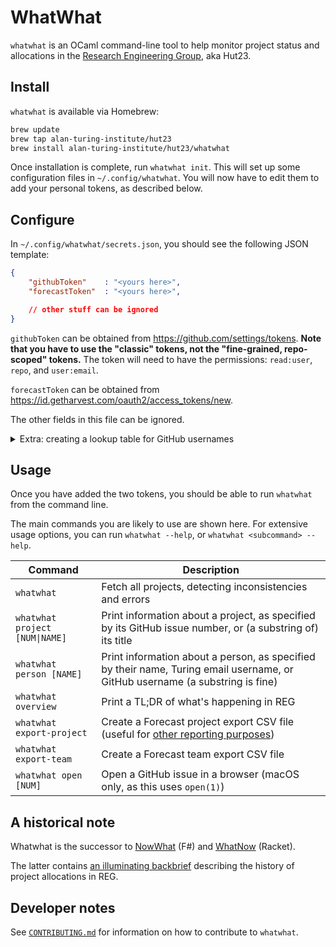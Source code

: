 # WhatWhat

`whatwhat` is an OCaml command-line tool to help monitor project status and allocations in the [Research Engineering Group](https://www.turing.ac.uk/research-engineering), aka Hut23.

## Install

`whatwhat` is available via Homebrew:

```sh
brew update
brew tap alan-turing-institute/hut23
brew install alan-turing-institute/hut23/whatwhat
```

Once installation is complete, run `whatwhat init`.
This will set up some configuration files in `~/.config/whatwhat`.
You will now have to edit them to add your personal tokens, as described below.

## Configure

In `~/.config/whatwhat/secrets.json`, you should see the following JSON template:

```json
{
    "githubToken"    : "<yours here>",
    "forecastToken"  : "<yours here>",

    // other stuff can be ignored
}
```

`githubToken` can be obtained from https://github.com/settings/tokens.
**Note that you have to use the "classic" tokens, not the "fine-grained, repo-scoped" tokens.**
The token will need to have the permissions: `read:user`, `repo`, and `user:email`.

`forecastToken` can be obtained from https://id.getharvest.com/oauth2/access_tokens/new.

The other fields in this file can be ignored.

<details><summary>Extra: creating a lookup table for GitHub usernames</summary>

`whatwhat` attempts to match people's full names on Forecast with GitHub usernames using some heuristics.
It is generally quite successful at doing this, but there are a few edge cases where people's GitHub profiles do not have enough data.
To see what `whatwhat`'s automatic username detection is doing, you can run `whatwhat dump-users`.

If you find that the automatic detection for a person is wrong or missing, you can override it by manually add a mapping inside the file `~/.config/whatwhat/users`.
Each line in this file should look like:

    {Full name on Forecast}:{GitHub username}

(without the curly braces).
</details>

## Usage

Once you have added the two tokens, you should be able to run `whatwhat` from the command line.

The main commands you are likely to use are shown here.
For extensive usage options, you can run `whatwhat --help`, or `whatwhat <subcommand> --help`.

| Command | Description |
| ------  | ----------- |
| `whatwhat` | Fetch all projects, detecting inconsistencies and errors |
| `whatwhat project [NUM\|NAME]` | Print information about a project, as specified by its GitHub issue number, or (a substring of) its title |
| `whatwhat person [NAME]` | Print information about a person, as specified by their name, Turing email username, or GitHub username (a substring is fine) |
| `whatwhat overview` | Print a TL;DR of what's happening in REG |
| `whatwhat export-project` | Create a Forecast project export CSV file (useful for [other reporting purposes](https://github.com/alan-turing-institute/Hut23/issues/1354)) |
| `whatwhat export-team` | Create a Forecast team export CSV file |
| `whatwhat open [NUM]` | Open a GitHub issue in a browser (macOS only, as this uses `open(1)`) |

## A historical note

Whatwhat is the successor to [NowWhat](https://github.com/alan-turing-institute/nowwhat) (F#) and [WhatNow](https://github.com/alan-turing-institute/whatnow) (Racket).

The latter contains [an illuminating backbrief](https://github.com/alan-turing-institute/whatnow/blob/main/backbrief/backbrief.org) describing the history of project allocations in REG.

## Developer notes

See [`CONTRIBUTING.md`](https://github.com/alan-turing-institute/whatwhat/blob/main/CONTRIBUTING.md) for information on how to contribute to `whatwhat`.
